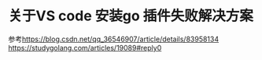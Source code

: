 # 关于VS code 安装go 插件失败解决方案

参考<https://blog.csdn.net/qq_36546907/article/details/83958134>
https://studygolang.com/articles/19089#reply0
